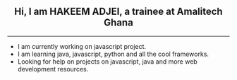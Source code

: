 <h2 align="center"> Hi, I am HAKEEM ADJEI, a trainee at Amalitech Ghana </h2>

---
- I am currently working on javascript project.
- I am learning java, javascript, python and all the cool frameworks.
- Looking for help on projects on javascript, java and more web development resources.
